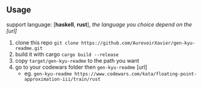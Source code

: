## Usage

support language: [**haskell**, **rust**], *the language you choice depend on the [url]*

1. clone this repo `git clone https://github.com/AurevoirXavier/gen-kyu-readme.git`
2. build it with cargo `cargo build --release`
3. copy `target/gen-kyu-readme` to the path you want
4. go to your codewars folder then `gen-kyu-readme` [url]
   - eg. `gen-kyu-readme https://www.codewars.com/kata/floating-point-approximation-iii/train/rust`

